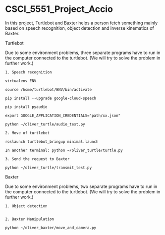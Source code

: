 # CSCI_5551_Project_Accio
In this project, Turtlebot and Baxter helps a person fetch something mainly based on speech recognition, object detection and inverse kinematics of Baxter.

Turtlebot

Due to some environment problems, three separate programs have to run in the computer connected to the turtlebot. (We will try to solve the problem in further work.)

	1. Speech recognition
		
	virtualenv ENV

	source /home/turtlebot/ENV/bin/activate

	pip install --upgrade google-cloud-speech

	pip install pyaudio

	export GOOGLE_APPLICATION_CREDENTIALS="path/xx.json"

	python ~/oliver_turtle/audio_test.py

	2. Move of turtlebot

	roslaunch turtlebot_bringup minimal.launch

	In another terminal: python ~/oliver_turtle/turtle.py

	3. Send the request to Baxter

	python ~/oliver_turtle/transmit_test.py

  Baxter
  
  Due to some environment problems, two separate programs have to run in the computer connected to the turtlebot. (We will try to solve   the problem in further work.)

	1. Object detection


	2. Baxter Manipulation

	python ~/oliver_baxter/move_and_camera.py
